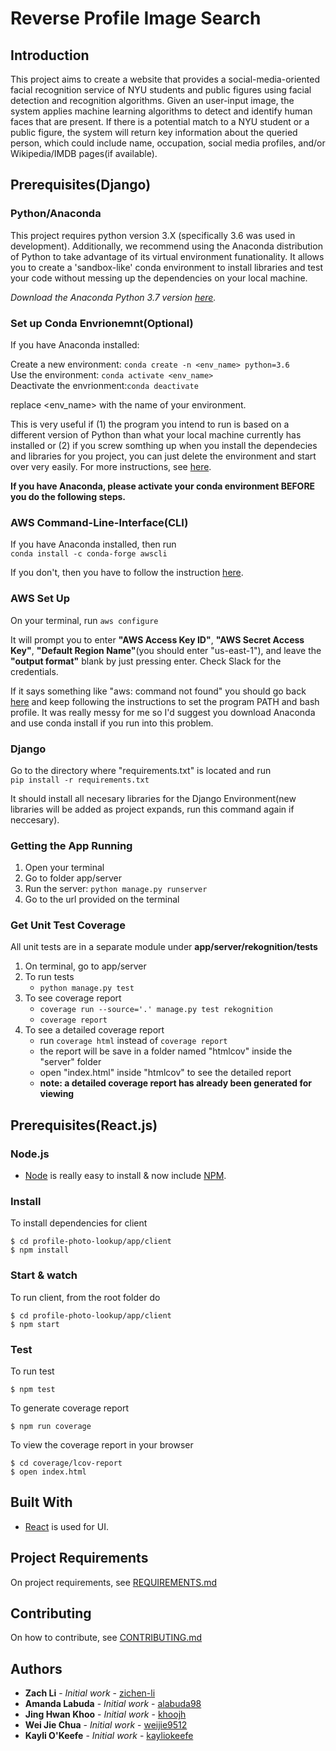 # Reverse Profile Image Search

## Introduction
This project aims to create a website that provides a social-media-oriented facial recognition service of NYU students and public figures using facial detection and recognition algorithms. Given an user-input image, the system applies machine learning algorithms to detect and identify human faces that are present. If there is a potential match to a NYU student or a public figure, the system will return key information about the queried person, which could include name, occupation, social media profiles, and/or Wikipedia/IMDB pages(if available).

## Prerequisites(Django)

### Python/Anaconda
This project requires python version 3.X (specifically 3.6 was used in development). Additionally, we recommend using the Anaconda distribution of Python to take advantage of its virtual environment funationality. It allows you to create a 'sandbox-like' conda environment to install libraries and test your code without messing up the dependencies on your local machine. 

*Download the Anaconda Python 3.7 version [here](https://www.anaconda.com/distribution/#download-section).*

### Set up Conda Envrionemnt(Optional)
If you have Anaconda installed:

Create a new environment: `conda create -n <env_name> python=3.6` <br>
Use the environment: `conda activate <env_name>` <br>
Deactivate the envrionment:`conda deactivate` <br>

replace <env_name> with the name of your environment.

This is very useful if (1) the program you intend to run is based on a different version of Python than what your local machine currently has installed or (2) if you screw somthing up when you install the dependecies and libraries for you project, you can just delete the environment and start over very easily. For more instructions, see [here](https://conda.io/projects/conda/en/latest/user-guide/tasks/manage-environments.html).

**If you have Anaconda, please activate your conda environment BEFORE you do the following steps.**

### AWS Command-Line-Interface(CLI)
If you have Anaconda installed, then run <br>
`conda install -c conda-forge awscli` <br>

If you don't, then you have to follow the instruction [here](https://docs.aws.amazon.com/cli/latest/userguide/install-macos.html).

### AWS Set Up
On your terminal, run `aws configure`

It will prompt you to enter __"AWS Access Key ID"__, __"AWS Secret Access Key"__, __"Default Region Name"__(you should enter "us-east-1"), and leave the __"output format"__ blank by just pressing enter. Check Slack for the credentials.

If it says something like "aws: command not found" you should go back [here](https://docs.aws.amazon.com/cli/latest/userguide/install-macos.html) and keep following the instructions to set the program PATH and bash profile. It was really messy for me so I'd suggest you download Anaconda and use conda install if you run into this problem.

### Django
Go to the directory where "requirements.txt" is located and run <br>
`pip install -r requirements.txt` <br>

It should install all necesary libraries for the Django Environment(new libraries will be added as project expands, run this command again if neccesary).

### Getting the App Running
1. Open your terminal
2. Go to folder app/server
3. Run the server: `python manage.py runserver`
3. Go to the url provided on the terminal

### Get Unit Test Coverage
All unit tests are in a separate module under __app/server/rekognition/tests__
1. On terminal, go to app/server
2. To run tests
    - `python manage.py test`
3. To see coverage report
    - `coverage run --source='.' manage.py test rekognition`
    - `coverage report`
4. To see a detailed coverage report
    - run `coverage html` instead of `coverage report`
    - the report will be save in a folder named "htmlcov" inside the "server" folder
    - open "index.html" inside "htmlcov" to see the detailed report
    - __note: a detailed coverage report has already been generated for viewing__

## Prerequisites(React.js)

### Node.js

* [Node](http://nodejs.org/) is really easy to install & now include [NPM](https://npmjs.org/).

### Install

To install dependencies for client

    $ cd profile-photo-lookup/app/client
    $ npm install


### Start & watch

To run client, from the root folder do

    $ cd profile-photo-lookup/app/client
    $ npm start


### Test

To run test

    $ npm test

To generate coverage report

    $ npm run coverage

To view the coverage report in your browser

    $ cd coverage/lcov-report
    $ open index.html

## Built With

* [React](http://facebook.github.io/react) is used for UI.

## Project Requirements

On project requirements, see [REQUIREMENTS.md](https://github.com/nyu-software-engineering/profile-photo-lookup/blob/master/REQUIREMENTS.md)


## Contributing

On how to contribute, see [CONTRIBUTING.md](https://github.com/nyu-software-engineering/profile-photo-lookup/blob/master/CONTRIBUTING.md)


## Authors

* **Zach Li** - *Initial work* - [zichen-li](https://github.com/zichen-li)
* **Amanda Labuda** - *Initial work* - [alabuda98](https://github.com/alabuda98)
* **Jing Hwan Khoo** - *Initial work* - [khoojh](https://github.com/khoojh)
* **Wei Jie Chua** - *Initial work* - [weijie9512](https://github.com/weijie9512)
* **Kayli O'Keefe** - *Initial work* - [kayliokeefe](https://github.com/kayliokeefe)
